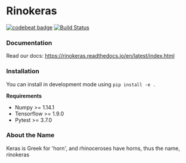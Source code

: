 # Rinokeras
[![codebeat badge](https://codebeat.co/badges/4a559a76-5b91-4ca5-9a13-7264f024430c)](https://codebeat.co/projects/github-com-cannylab-rinokeras-master)
[![Build Status](https://travis-ci.org/CannyLab/rinokeras.svg?branch=master)](https://travis-ci.org/CannyLab/rinokeras)

### Documentation

Read our docs: https://rinokeras.readthedocs.io/en/latest/index.html

### Installation

You can install in development mode using `pip install -e .`

**Requirements**
- Numpy >= 1.14.1
- Tensorflow >= 1.9.0
- Pytest >= 3.7.0

### About the Name

Keras is Greek for 'horn', and rhinoceroses have horns, thus the name, rinokeras 
